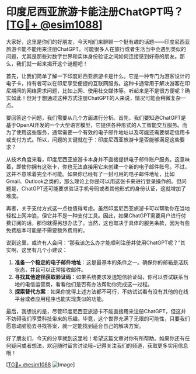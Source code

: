 # 印度尼西亚旅游卡能注册ChatGPT吗？[[TG💪+ @esim1088](https://t.me/s/esim1088)]

大家好，这里是你们的好朋友，今天咱们来聊聊一个挺有趣的话题——印度尼西亚旅游卡能不能用来注册ChatGPT。可能很多人在旅行或者生活当中会遇到类似的问题，尤其是那些对数字世界和实体身份验证之间如何连接感到好奇的朋友。那么，我们就一起来揭开这个谜题吧！

首先，让我们简单了解一下印度尼西亚旅游卡是什么。它是一种专门为游客设计的电子卡，持有者可以在印尼享受便捷的互联网服务。这种卡通常用于解决游客在印尼期间的网络需求问题，比如上网、使用社交媒体等。听起来是不是很方便呢？确实如此！但对于想通过这种方式注册ChatGPT的人来说，情况可能会稍微复杂一点。

要回答这个问题，我们需要从几个方面进行分析。首先，我们要知道ChatGPT是基于OpenAI开发的一个大型语言模型，它提供各种形式的人工智能交互服务。而为了使用这些服务，通常需要一个有效的电子邮件地址以及可能还需要绑定信用卡或支付方式。所以，问题的关键就在于：印度尼西亚旅游卡是否能够满足这些要求？

从技术角度来看，印度尼西亚旅游卡本身并不直接提供电子邮件账户服务。这意味着，即使你拥有这张卡，你也无法直接用它来创建一个新的电子邮件账号。不过，这并不意味着完全不可能。如果你已经有了一封可用的电子邮件地址，比如Gmail、Outlook之类的，那么理论上你是可以用这张卡来进行登录操作的。但问题是，ChatGPT还可能要求验证手机号码或者其他形式的身份认证，这就增加了难度。

再者，关于支付方式这一点也值得考虑。虽然印度尼西亚旅游卡可以帮助你在当地轻松上网冲浪，但它并不是一种支付工具。因此，如果ChatGPT需要用户进行付费订阅的话，那你就得另想办法了。当然，这也取决于具体的服务条款，因为有些免费版本可能是不需要额外费用的。

说到这里，或许有人会问：“那我该怎么办才能顺利注册并使用ChatGPT呢？”其实啊，这里有几个小建议：

1. **准备一个稳定的电子邮件地址**：这是最基本的条件之一。确保你的邮箱是活跃状态，并且可以正常接收邮件。
2. **寻找其他途径获取验证码**：如果系统要求发送短信验证码，你可以尝试联系当地的电信运营商，看看他们是否有办法帮助你完成这一过程。
3. **探索替代方案**：如果你觉得上述方法都不可行，不妨试试看有没有其他的在线平台或者应用程序也能实现类似的功能。

最后，我想说的是，尽管印度尼西亚旅游卡不能直接用来注册ChatGPT，但这并不妨碍我们享受科技带来的乐趣。毕竟，这个世界充满了无限的可能性，只要我们愿意动脑筋去寻找答案，就一定能找到适合自己的解决方案。

好了朋友们，今天的分享就到这里啦！希望这篇文章对你有所帮助。如果你还有任何疑问或者想法，欢迎随时留言讨论哦~记得关注我们的频道，获取更多实用信息哦！

[[TG💪+ @esim1088](https://t.me/s/esim1088) ![Image](https://i.postimg.cc/4NQfJmqS/Snipaste-2025-05-13-00-14-12.png)]